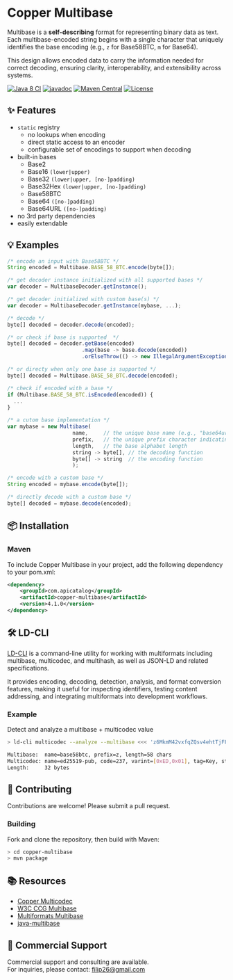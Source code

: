 # Copper Multibase

Multibase is a **self-describing** format for representing binary data as text. Each multibase-encoded string begins with a single character that uniquely identifies the base encoding (e.g., `z` for Base58BTC, `m` for Base64).  

This design allows encoded data to carry the information needed for correct decoding, ensuring clarity, interoperability, and extensibility across systems.

[![Java 8 CI](https://github.com/filip26/copper-multibase/actions/workflows/java8-build.yml/badge.svg?branch=main)](https://github.com/filip26/copper-multibase/actions/workflows/java8-build.yml)
[![javadoc](https://javadoc.io/badge2/com.apicatalog/copper-multibase/javadoc.svg)](https://javadoc.io/doc/com.apicatalog/copper-multibase)
[![Maven Central](https://img.shields.io/maven-central/v/com.apicatalog/copper-multibase.svg?label=Maven%20Central)](https://search.maven.org/search?q=g:com.apicatalog%20AND%20a:copper-multibase)
[![License](https://img.shields.io/badge/License-Apache%202.0-blue.svg)](https://opensource.org/licenses/Apache-2.0)

## ✨ Features
- `static` registry
  - no lookups when encoding
  - direct static access to an encoder
  - configurable set of encodings to support when decoding
- built-in bases
  - Base2
  - Base16 `(lower|upper)`
  - Base32 `(lower|upper, [no-]padding)`
  - Base32Hex `(lower|upper, [no-]padding)`
  - Base58BTC
  - Base64 `([no-]padding)`
  - Base64URL `([no-]padding)`
- no 3rd party dependencies
- easily extendable

## 💡 Examples
```javascript
/* encode an input with Base58BTC */
String encoded = Multibase.BASE_58_BTC.encode(byte[]);

/* get decoder instance initialized with all supported bases */
var decoder = MultibaseDecoder.getInstance();

/* get decoder initialized with custom base(s) */
var decoder = MultibaseDecoder.getInstance(mybase, ...);

/* decode */
byte[] decoded = decoder.decode(encoded);

/* or check if base is supported  */
byte[] decoded = decoder.getBase(encoded)
                        .map(base -> base.decode(encoded))
                        .orElseThrow(() -> new IllegalArgumentException("Unsupported base."));

/* or directy when only one base is supported */
byte[] decoded = Multibase.BASE_58_BTC.decode(encoded);

/* check if encoded with a base */
if (Multibase.BASE_58_BTC.isEncoded(encoded)) {
  ...
}

/* a cutom base implementation */
var mybase = new Multibase(
                     name,     // the unique base name (e.g., "base64urlpad")
                     prefix,   // the unique prefix character indicating the base
                     length,   // the base alphabet length
                     string -> byte[], // the decoding function
                     byte[] -> string  // the encoding function
                     );

/* encode with a custom base */
String encoded = mybase.encode(byte[]);

/* directly decode with a custom base */
byte[] decoded = mybase.decode(encoded);

```

## 📦 Installation

### Maven

To include Copper Multibase in your project, add the following dependency to your pom.xml:

```xml
<dependency>
    <groupId>com.apicatalog</groupId>
    <artifactId>copper-multibase</artifactId>
    <version>4.1.0</version>
</dependency>
```

## 🛠️ LD-CLI

[LD-CLI](https://github.com/filip26/ld-cli) is a command-line utility for
working with multiformats including multibase, multicodec, and multihash,
as well as JSON-LD and related specifications.

It provides encoding, decoding, detection, analysis, and format conversion
features, making it useful for inspecting identifiers, testing content
addressing, and integrating multiformats into development workflows.

### Example

Detect and analyze a multibase + multicodec value
```bash
> ld-cli multicodec --analyze --multibase <<< 'z6MkmM42vxfqZQsv4ehtTjFFxQ4sQKS2w6WR7emozFAn5cxu'

Multibase:  name=base58btc, prefix=z, length=58 chars
Multicodec: name=ed25519-pub, code=237, varint=[0xED,0x01], tag=Key, status=Draft
Length:     32 bytes
```

## 🤝 Contributing

Contributions are welcome! Please submit a pull request.

### Building

Fork and clone the repository, then build with Maven:

```bash
> cd copper-multibase
> mvn package
```


## 📚 Resources
- [Copper Multicodec](https://github.com/filip26/copper-multicodec)
- [W3C CCG Multibase](https://github.com/w3c-ccg/multibase)
- [Multiformats Multibase](https://github.com/multiformats/multibase)
- [java-multibase](https://github.com/multiformats/java-multibase)


## 💼 Commercial Support

Commercial support and consulting are available.  
For inquiries, please contact: filip26@gmail.com
